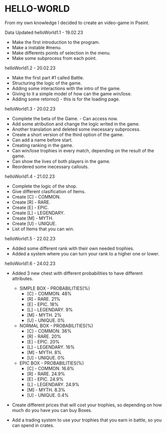# HELLO-WORLD
From my own knowledge I decided to create an video-game in Pseint.

Data Updated
helloWorld1.1   -   19.02.23
- Make the first introduction to the program.
- Make a instable #menu.
- Make differents points of selection in the menu.
- Make some subprocess from each point.

helloWorld1.2   -   20.02.23
- Make the first part #1 called Battle.
- Structuring the logic of the game.
- Adding some interactions with the intro of the game.
- Giving to it a simple model of how can the game win/lose.
- Adding some retorno() - this is for the loading page.

helloWorld1.3   -   20.02.23
- Complete the beta of the Game. - Can access now.
- Add some atribution and change the logic writed in the game.
- Another translation and deleted some inecessary subprocess.
- Create a short version of the third option of the game.
- Can add a name before start.
- Creating ranking in the game.
- Can win/lose trophies in every match, depending on the result of the game.
- Can show the lives of both players in the game.
- Reordered some inecessary callouts.  

helloWorld1.4  -  21.02.23
- Complete the logic of the shop.
- Give different clasification of Items.
- Create [C] - COMMON.
- Create [R] - RARE.
- Create [E] - EPIC.
- Create [L] - LEGENDARY.
- Create [M] - MYTH.
- Create [U] - UNIQUE.
- List of Items that you can win.

helloWorld1.5  -  22.02.23
- Added some different rank with their own needed trophies.
- Added a system where you can turn your rank to a higher one or lower.

helloWorld1.6  -  24.02.23
- Added 3 new chest with different probabilities to have different attributes.
  - SIMPLE BOX       -      PROBABILITIES(%)
    - [C] - COMMON.             48%
    - [R] - RARE.               21%
    - [E] - EPIC.               18%
    - [L] - LEGENDARY.           9%
    - [M] - MYTH.                2%
    - [U] - UNIQUE.              0%
  - NORMAL BOX      -      PROBABILITIES(%)
    - [C] - COMMON.             36%
    - [R] - RARE.               20%
    - [E] - EPIC.               20%
    - [L] - LEGENDARY.          16%
    - [M] - MYTH.                8%
    - [U] - UNIQUE.              0%
  - EPIC BOX       -       PROBABILITIES(%)
    - [C] - COMMON.             16.6%
    - [R] - RARE.               24.9%
    - [E] - EPIC.               24.9%
    - [L] - LEGENDARY.          24.9%
    - [M] - MYTH.                8.3%
    - [U] - UNIQUE.              0.4%       

- Create different prices that will cost your trophies, so depending on how much do you have you can buy Boxes.
- Add a trading system to use your trophies that you earn in battle, so you can spend in crates.

